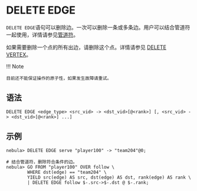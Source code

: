 # DELETE EDGE

`DELETE EDGE`语句可以删除边。一次可以删除一条或多条边。用户可以结合管道符一起使用，详情请参见[管道符](../5.operators/4.pipe.md)。

如果需要删除一个点的所有出边，请删除这个点。详情请参见 [DELETE VERTEX](../12.vertex-statements/4.delete-vertex.md)。

!!! Note

    目前还不能保证操作的原子性，如果发生故障请重试。
## 语法

```ngql
DELETE EDGE <edge_type> <src_vid> -> <dst_vid>[@<rank>] [, <src_vid> -> <dst_vid>[@<rank>] ...]
```

## 示例

```ngql
nebula> DELETE EDGE serve "player100" -> "team204"@0;
```

```ngql
# 结合管道符，删除符合条件的边。
nebula> GO FROM "player100" OVER follow \
        WHERE dst(edge) == "team204" \
        YIELD src(edge) AS src, dst(edge) AS dst, rank(edge) AS rank \
        | DELETE EDGE follow $-.src->$-.dst @ $-.rank;
```
